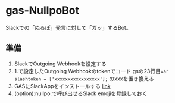 # gas-NullpoBot

Slackでの「ぬるぽ」発言に対して「ガッ」するBot。

## 準備

1. SlackでOutgoing Webhookを設定する
2. 1.で設定したOutgoing Webhookのtokenでコード.gsの23行目`var slashtoken = ['xxxxxxxxxxxxxxxxx'];` のxxxを置き換える
3. GASにSlackAppをインストールする [link](https://qiita.com/soundTricker/items/43267609a870fc9c7453)
4. (option):nullpo:で呼び出せるSlack emojiを登録しておく
